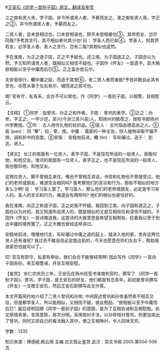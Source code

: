#[王安石《同学一首别子固》原文、翻译及鉴赏](https://www.vrrw.net/wx/14185.html)

江之南有贤人焉，字子固，非今所谓贤人者，予慕而友之。淮之南有贤人焉，字正之②，非今所谓贤人者，予慕而友之。

二贤人者，足未尝相过也，口未尝相语也，辞币未尝相接也③。其师若友，岂尽同哉?予考其言行，其不相似者何其少也! 曰： 学圣人而已矣④。学圣人，则其师若友，必学圣人者。圣人之言行，岂有二哉?其相似也适然。

予在淮南，为正之道子固，正之不予疑也。还江南，为子固道正之，子固亦以为然。予又知所谓贤人者，既相似又相信不疑也。子固作《怀友》一首遗予，其大略欲相扳以至乎中庸而后已⑤。正之盖亦尝云尔。

夫安驱徐行，轥中庸之庭，而造于其堂⑥，舍二贤人者而谁哉?予昔非敢自必其有至也，亦愿从事于左右焉尔，辅而进之其可也。

噫! 官有守，私有系，会合不可以常也。作《同学》 一首别子固，以相警，且相慰云。



【注释】 ①同学：指曾巩、孙正之和作者。子固： 曾巩的表字。②正之：孙侔，字正之，一字少述，吴兴(今浙江吴兴县)人。知扬州刘敞荐之，授校书郎扬州州学教授。③币： 古人用作礼物的丝织品。④圣人： 古代指品德高尚之人。⑤扳 (pan)： 同 “攀”，拉，牵，挽。中庸： 儒家的一种主张，待人接物采取不偏不倚，调和折中的态度。⑥安驱： 安稳地前进。轥 (lin)： 车轮碾过。造于： 到达，进入。

【译文】 长江的南面有一位贤人，表字子固，不是现在所说的一般贤人，我敬仰他，和他交友。淮河的南面有一位贤人，表字正之，也不是现在所说的一般贤人，我也敬仰他，和他交友。

这两位贤人，脚不曾相互来住，嘴也不曾相互讲话，书信和礼物也不曾接受过。他们的老师或朋友，难道完全相同吗? 我考察他们的言论和行为，那些不相似的地方多么少啊! 说： 学习圣人罢了。学习圣人，那么他们的老师或朋友，必定是学习圣人的。圣人的言论和行为，难道会有两样吗? 他们的相似也是恰好的。

我在淮南，向正之称道子固，正之对我不怀疑。我回到江南，向子固称道正之，子固也以为对的。我又知道所说贤人的，既是相似的又是互相信任和深信不疑的。子固作《怀友》一首诗赠送我，这首诗的大致意思是希望互相帮助，拉着我以至于到达中庸的境界罢了。正之大概也曾经这样讲过。

安稳地前进，慢慢地行走，车轮碾过中庸之道的庭上，就进入他的家，舍弃这两位贤人还有谁呢? 我过去不敢自信必定能达到的，今天也愿意在你们左右干，帮助我进家恐怕就可以了。

哎! 官员有职守，私家有牵扯，我们会合不能够经常啊! 因此写作《同学》一首向子固告别，来互相警诫，并且互相安慰。

【鉴赏】 宋仁宗庆历三年，王安石在扬州任签书淮南判官时，撰写了 《同学一首别子固》。曾巩，字子固，是王安石的好友，他们都是有志青年。起初是曾巩撰写《怀友》一文赠王安石，然后王安石即撰写此文作答。

本文开篇简约地介绍了二贤人曾巩和孙侔; 中间叙述曾巩和孙侔虽然素不相互交往，但是都学圣人，所以能相似，又相信不疑，彼此勉励，“欲相扳以至乎中庸而后已”; 最后说明回赠《同学一首别子固》的意图，是为了互相告诫和互相慰勉。此文感情真挚，言简意赅，层次分明，采用陪衬手法，以孙侔陪衬曾巩，则更加突出了曾巩，同时又把自己的看法融入其中，使之互相映衬，令人回味无穷。

字数：1335

知识来源：傅德岷,赖云琪 主编.古文观止鉴赏.武汉：崇文书局.2005.第504-506页.

